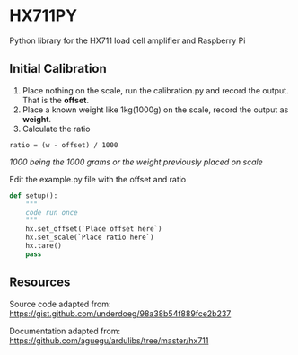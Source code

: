 # HX711PY
Python library for the HX711 load cell amplifier and Raspberry Pi

## Initial Calibration

1. Place nothing on the scale, run the calibration.py and record the output. That is the **offset**.
2. Place a known weight like 1kg(1000g) on the scale, record the output as **weight**.
3. Calculate the ratio
```
ratio = (w - offset) / 1000
```
*1000 being the 1000 grams or the weight previously placed on scale*

Edit the example.py file with the offset and ratio
```Python
def setup():
    """
    code run once
    """
    hx.set_offset(`Place offset here`)
    hx.set_scale(`Place ratio here`)
    hx.tare()
    pass
```

## Resources

Source code adapted from:  
https://gist.github.com/underdoeg/98a38b54f889fce2b237

Documentation adapted from: 
https://github.com/aguegu/ardulibs/tree/master/hx711
